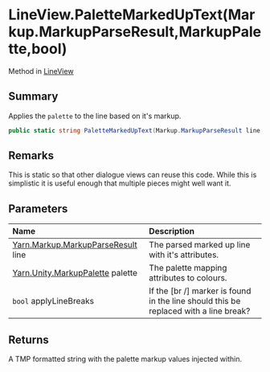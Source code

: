 # LineView.PaletteMarkedUpText(Markup.MarkupParseResult,MarkupPalette,bool)

Method in [LineView](/docs/api/csharp/yarn.unity.lineview.md)

## Summary


Applies the  <code>palette</code>  to the line based on it's markup.


```csharp
public static string PaletteMarkedUpText(Markup.MarkupParseResult line, MarkupPalette palette, bool applyLineBreaks = true)
```

## Remarks


This is static so that other dialogue views can reuse this code.
While this is simplistic it is useful enough that multiple pieces might well want it.


## Parameters

|Name|Description|
|:---|:---|
|[Yarn.Markup.MarkupParseResult](/docs/api/csharp/yarn.markup.markupparseresult.md) line|The parsed marked up line with it's attributes.|
|[Yarn.Unity.MarkupPalette](/docs/api/csharp/yarn.unity.markuppalette.md) palette|The palette mapping attributes to colours.|
|`bool` applyLineBreaks|If the [br /] marker is found in the line should this be replaced with a line break?|

## Returns

A TMP formatted string with the palette markup values injected within.

